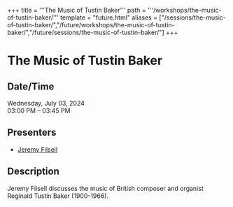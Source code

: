 +++
title = '''The Music of Tustin Baker'''
path = '''/workshops/the-music-of-tustin-baker/'''
template = "future.html"
aliases = ["/sessions/the-music-of-tustin-baker/","/future/workshops/the-music-of-tustin-baker/","/future/sessions/the-music-of-tustin-baker/"]
+++

<h1>The Music of Tustin Baker</h1>

<h2>Date/Time</h2>
<p>Wednesday, July 03, 2024<br>
03:00 PM – 03:45 PM</p>
<h2>Presenters</h2>
<ul>
<li><a href="/presenters/jeremy-filsell/">Jeremy Filsell</a></li>
</ul>
<h2>Description</h2>

Jeremy Filsell discusses the music of British composer and organist Reginald Tustin Baker (1900-1966).


